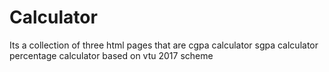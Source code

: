 # Calculator
Its a collection of three html pages that are 
cgpa calculator
sgpa calculator
percentage calculator
based on vtu 2017 scheme
